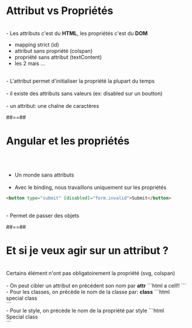 <!-- .slide: class="sfeir-basic-slide" -->
# Attribut vs Propriétés
<br>
- Les attributs c'est du <strong>HTML</strong>, les propriétés c'est du <strong>DOM</strong><br>
<ul>
    <li>mapping strict (id)</li>
    <li>attribut sans propriété (colspan)</li>
    <li>propriété sans attribut (textContent)</li>
    <li>les 2 mais ...</li>
</ul>
<br>
- L'attribut permet d'initialiser la propriété la plupart du temps
<br><br>
- il existe des attributs sans valeurs (ex: disabled sur un boutton)
<br><br>
- un attribut: une chaîne de caractères

##==##

<!-- .slide: class="sfeir-basic-slide with-code" -->
# Angular et les propriétés
<br><br>
- Un monde sans attributs
<br><br>
- Avec le binding, nous travaillons uniquement sur les propriétés
```html
<button type="submit" [disabled]="form.invalid">Submit</button>
```
<!-- .element: class="big-code" -->
<br>
- Permet de passer des objets

##==##

<!-- .slide: class="sfeir-basic-slide with-code" -->
# Et si je veux agir sur un attribut ?
<br>
Certains élément n'ont pas obligatoirement la propriété (svg, colspan)
<br><br>
- On peut cibler un attribut en précédent son nom par <strong>attr</strong>
```html
<td [attr.colspan]="1+1">a cell!!</td>
```
<!-- .element: class="big-code" -->
<br>
- Pour les classes, on précède le nom de la classe par: <strong>class</strong>
```html
<div [class.isSpecial]="isSpecial">special class</div>
```
<!-- .element: class="big-code" -->
<br>
- Pour le style, on précède le nom de la propriété par style
```html
<div [style.color]="isSpecial ? 'red' : 'green'">Special class</div>
```
<!-- .element: class="big-code" -->
